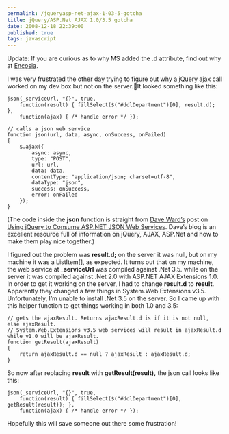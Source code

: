 ```yaml
---
permalink: /jqueryasp-net-ajax-1-03-5-gotcha
title: jQuery/ASP.Net AJAX 1.0/3.5 gotcha
date: 2008-12-18 22:39:00
published: true
tags: javascript
---
```


Update: If you are curious as to why MS added the .d attribute, find out why at [Encosia](http://encosia.com/2009/02/10/a-breaking-change-between-versions-of-aspnet-ajax/).

I was very frustrated the other day trying to figure out why a jQuery ajax call worked on my dev box but not on the server.It looked something like this:

    json(_serviceUrl, "{}", true,
        function(result) { fillSelect($("#ddlDepartment")[0], result.d); },
        function(ajax) { /* handle error */ });
        
    // calls a json web service
    function json(url, data, async, onSuccess, onFailed)
    {
        $.ajax({
            async: async,
            type: "POST",
            url: url,
            data: data,
            contentType: "application/json; charset=utf-8",
            dataType: "json",
            success: onSuccess,
            error: onFailed
        });
    }

(The code inside the **json** function is straight from [Dave Ward’s](http://encosia.com/) post on [Using jQuery to Consume ASP.NET JSON Web Services](http://encosia.com/2008/03/27/using-jquery-to-consume-aspnet-json-web-services/). Dave’s blog is an excellent resource full of information on jQuery, AJAX, ASP.Net and how to make them play nice together.)

I figured out the problem was **result.d;** on the server it was null, but on my machine it was a ListItem[], as expected. It turns out that on my machine, the web service at _**serviceUrl** was compiled against .Net 3.5. while on the server it was compiled against .Net 2.0 with ASP.NET AJAX Extensions 1.0. In order to get it working on the server, I had to change **result.d** to **result**. Apparently they changed a few things in System.Web.Extensions v3.5. Unfortunately, I’m unable to install .Net 3.5 on the server. So I came up with this helper function to get things working in both 1.0 and 3.5:

    // gets the ajaxResult. Returns ajaxResult.d is if it is not null, else ajaxResult.
    // System.Web.Extensions v3.5 web services will result in ajaxResult.d while v1.0 will be ajaxResult.
    function getResult(ajaxResult)
    {
        return ajaxResult.d == null ? ajaxResult : ajaxResult.d;
    }

So now after replacing **result** with **getResult(result),** the json call looks like this:

    json(_serviceUrl, "{}", true,
        function(result) { fillSelect($("#ddlDepartment")[0], getResult(result)); },
        function(ajax) { /* handle error */ });

Hopefully this will save someone out there some frustration!
